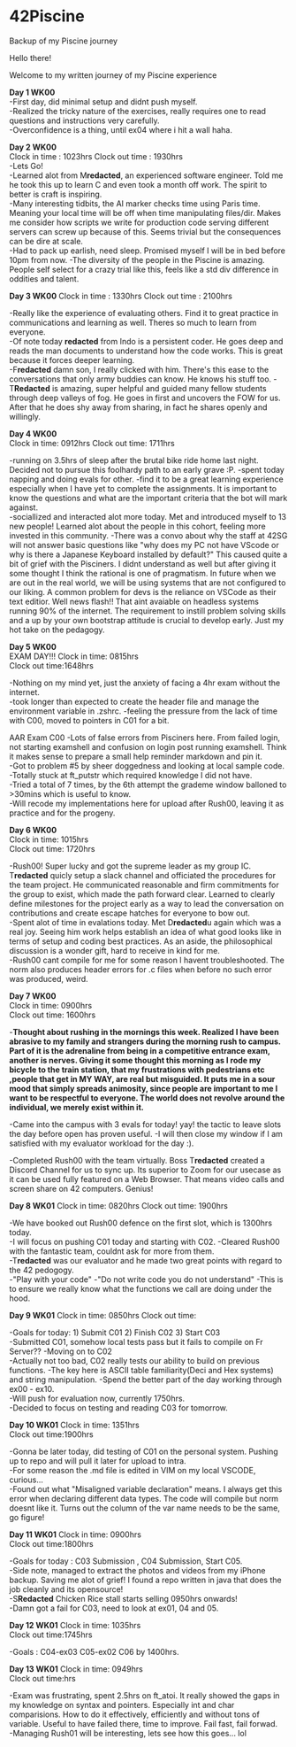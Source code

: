 # 42Piscine
Backup of my Piscine journey

Hello there!

Welcome to my written journey of my Piscine experience

**Day 1 WK00**  
-First day, did minimal setup and didnt push myself.    
-Realized the tricky nature of the exercises, really requires one to read questions and instructions very carefully.    
-Overconfidence is a thing, until ex04 where i hit a wall haha.     


**Day 2 WK00**  
Clock in time : 1023hrs 
Clock out time : 1930hrs    
-Lets Go!   
-Learned alot from M**redacted**, an experienced software engineer. Told me he took this up to learn C and even took a month off work. The spirit to better is craft is inspiring.  
-Many interesting tidbits, the AI marker checks time using Paris time. Meaning your local time will be off when time manipulating files/dir. Makes me consider how scripts we write for production code serving different servers can screw up because of this. Seems trivial but the consequences can be dire at scale.    
-Had to pack up earlish, need sleep. Promised myself I will be in bed before 10pm from now. 
-The diversity of the people in the Piscine is amazing. People self select for a crazy trial like this, feels like a std div difference in oddities and talent.     

**Day 3 WK00** 
Clock in time : 1330hrs 
Clock out time : 2100hrs    

-Really like the experience of evaluating others. Find it to great practice in communications and learning as well. Theres so much to learn from everyone.  
-Of note today **redacted** from Indo is a persistent coder. He goes deep and reads the man documents to understand how the code works. This is great because it forces deeper learning.    
-F**redacted** damn son, I really clicked with him. There's this ease to the conversations that only army buddies can know. He knows his stuff too. 
-T**Redacted** is amazing, super helpful and guided many fellow students through deep valleys of fog. He goes in first and uncovers the FOW for us. After that he does shy away from sharing, in fact he shares openly and willingly.   

**Day 4 WK00**  
Clock in time: 0912hrs 
Clock out time: 1711hrs

-running on 3.5hrs of sleep after the brutal bike ride home last night. Decided not to pursue this foolhardy path to an early grave :P. 
-spent today napping and doing evals for other. 
-find it to be a great learning experience especially when I have yet to complete the assignments. It is important to know the questions and what are the important criteria that the bot will mark against.    
-sociallized and interacted alot more today. Met and introduced myself to 13 new people! Learned alot about the people in this cohort, feeling more invested in this community. 
-There was a convo about why the staff at 42SG will not answer basic questions like "why does my PC not have VScode or why is there a Japanese Keyboard installed by default?" This caused quite a bit of grief with the Pisciners. I didnt understand as well but after giving it some thought I think the rational is one of pragmatism. In future when we are out in the real world, we will be using systems that are not configured to our liking. A common problem for devs is the reliance on VSCode as their text editior. Well news flash!! That aint avaiable on headless systems running 90% of the internet. The requirement to instill problem solving skills and a up by your own bootstrap attitude is crucial to develop early. Just my hot take on the pedagogy.   

**Day 5 WK00**  
EXAM DAY!!!
Clock in time: 0815hrs  
Clock out time:1648hrs  

-Nothing on my mind yet, just the anxiety of facing a 4hr exam without the internet.    
-took longer than expected to create the header file and manage the environment variable in .zshrc. 
-feeling the pressure from the lack of time with C00, moved to pointers in C01 for a bit.   

AAR Exam C00
-Lots of false errors from Pisciners here. From failed login, not starting examshell and confusion on login post running examshell. Think it makes sense to prepare a small help reminder markdown and pin it.  
-Got to problem #5 by sheer doggedness and looking at local sample code.    
-Totally stuck at ft_putstr which required knowledge I did not have.    
-Tried a total of 7 times, by the 6th attempt the grademe window balloned to >30mins which is useful to know.   
-Will recode my implementations here for upload after Rush00, leaving it as practice and for the progeny.   

**Day 6 WK00**  
Clock in time: 1015hrs  
Clock out time: 1720hrs 

-Rush00! Super lucky and got the supreme leader as my group IC. T**redacted** quicly setup a slack channel and officiated the procedures for the team project. He communicated reasonable and firm commitments for the group to exist, which made the path forward clear. Learned to clearly define milestones for the project early as a way to lead the conversation on contributions and create escape hatches for everyone to bow out.  
-Spent alot of time in evalations today. Met D**redacted**u again which was a real joy. Seeing him work helps establish an idea of what good looks like in terms of setup and coding best practices. As an aside, the philosophical discussion is a wonder gift, hard to receive in kind for me.    
-Rush00 cant compile for me for some reason I havent troubleshooted. The norm also produces header errors for .c files when before no such error was produced, weird.   

**Day 7 WK00**  
Clock in time: 0900hrs  
Clock out time: 1600hrs 

-**Thought about rushing in the mornings this week. Realized I have been abrasive to my family and strangers during the morning rush to campus. Part of it is the adrenaline from being in a competitive entrance exam, another is nerves. Giving it some thought this morning as I rode my bicycle to the train station, that my frustrations with pedestrians etc ,people that get in MY WAY, are real but misguided. It puts me in a sour mood that simply spreads animosity, since people are important to me I want to be respectful to everyone. The world does not revolve around the individual, we merely exist within it.**   

-Came into the campus with 3 evals for today! yay! the tactic to leave slots the day before open has proven useful. 
-I will then close my window if I am satisfied with my evaluator workload for the day :).   

-Completed Rush00 with the team virtually. Boss T**redacted** created a Discord Channel for us to sync up. Its superior to Zoom for our usecase as it can be used fully featured on a Web Browser. That means video calls and screen share on 42 computers. Genius!    

**Day 8 WK01** 
Clock in time: 0820hrs 
Clock out time: 1900hrs    

-We have booked out Rush00 defence on the first slot, which is 1300hrs today.  
-I will focus on pushing C01 today and starting with C02. 
-Cleared Rush00 with the fantastic team, couldnt ask for more from them.   
-T**redacted** was our evaluator and he made two great points with regard to the 42 pedogogy.  
-"Play with your code" 
-"Do not write code you do not understand" 
-This is to ensure we really know what the functions we call are doing under the hood. 

**Day 9 WK01** 
Clock in time: 0850hrs 
Clock out time:    

-Goals for today: 1) Submit C01 2) Finish C02 3) Start C03  
-Submitted C01, somehow local tests pass but it fails to compile on Fr Server?? 
-Moving on to C02   
-Actually not too bad, C02 really tests our ability to build on previous functions. 
-The key here is ASCII table familiarity(Deci and Hex systems) and string manipulation. 
-Spend the better part of the day working through ex00 - ex10.  
-Will push for evaluation now, currently 1750hrs.  
-Decided to focus on testing and reading C03 for tomorrow.    

**Day 10 WK01** 
Clock in time: 1351hrs   
Clock out time:1900hrs 

-Gonna be later today, did testing of C01 on the personal system. Pushing up to repo and will pull it later for upload to
intra.   
-For some reason the .md file is edited in VIM on my local VSCODE, curious...  
-Found out what "Misaligned variable declaration" means. I always get this error when declaring different data types. The code will compile but norm doesnt like it. Turns out the column of the var name needs to be the same, go figure! 

**Day 11 WK01** 
Clock in time: 0900hrs   
Clock out time:1800hrs  

-Goals for today : C03 Submission , C04 Submission, Start C05.  
-Side note, managed to extract the photos and videos from my iPhone backup. Saving me alot of grief! I found a repo written in java that does the job cleanly and its opensource!   
-S**Redacted** Chicken Rice stall starts selling 0950hrs onwards!   
-Damn got a fail for C03, need to look at ex01, 04 and 05.  

**Day 12 WK01** 
Clock in time: 1035hrs   
Clock out time:1745hrs  

-Goals : C04-ex03 C05-ex02 C06 by 1400hrs.     

**Day 13 WK01** 
Clock in time: 0949hrs   
Clock out time:hrs  

-Exam was frustrating, spent 2.5hrs on ft_atoi. It really showed the gaps in my knowledge on syntax and pointers. Especially int and char comparisions. How to do it effectively, efficiently and without tons of variable. Useful to have failed there, time to improve. Fail fast, fail forwad.   
-Managing Rush01 will be interesting, lets see how this goes... lol 